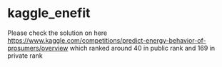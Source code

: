 # kaggle_enefit

Please check the solution on here https://www.kaggle.com/competitions/predict-energy-behavior-of-prosumers/overview
which ranked around 40 in public rank and 169 in private rank
